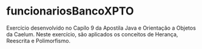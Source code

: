 # funcionariosBancoXPTO

Exercício desenvolvido no Capílo 9 da Apostila Java e Orientação a Objetos da Caelum.
Neste exercício, são aplicados os conceitos de Herança, Reescrita e Polimorfismo.
